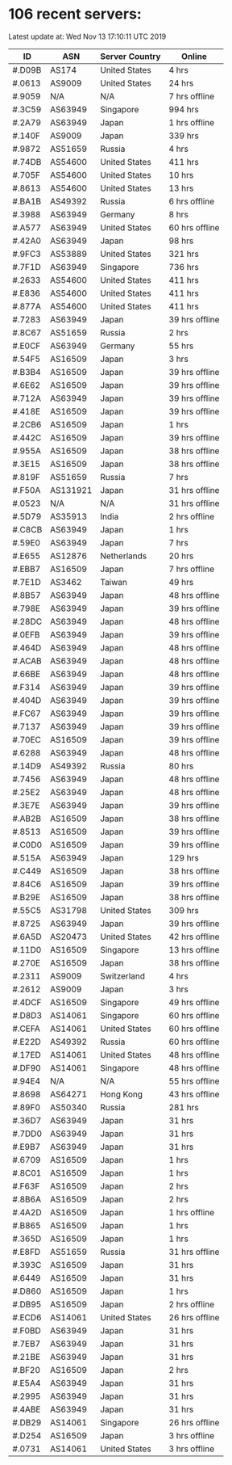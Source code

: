 # 106 recent servers:

Latest update at: Wed Nov 13 17:10:11 UTC 2019

| ID | ASN | Server Country | Online |
| -- | --- | -------------- | ------ |
| #.D09B | AS174 | United States | 4 hrs |
| #.0613 | AS9009 | United States | 24 hrs |
| #.9059 | N/A | N/A | 7 hrs offline |
| #.3C59 | AS63949 | Singapore | 994 hrs |
| #.2A79 | AS63949 | Japan | 1 hrs offline |
| #.140F | AS9009 | Japan | 339 hrs |
| #.9872 | AS51659 | Russia | 4 hrs |
| #.74DB | AS54600 | United States | 411 hrs |
| #.705F | AS54600 | United States | 10 hrs |
| #.8613 | AS54600 | United States | 13 hrs |
| #.BA1B | AS49392 | Russia | 6 hrs offline |
| #.3988 | AS63949 | Germany | 8 hrs |
| #.A577 | AS63949 | United States | 60 hrs offline |
| #.42A0 | AS63949 | Japan | 98 hrs |
| #.9FC3 | AS53889 | United States | 321 hrs |
| #.7F1D | AS63949 | Singapore | 736 hrs |
| #.2633 | AS54600 | United States | 411 hrs |
| #.E836 | AS54600 | United States | 411 hrs |
| #.877A | AS54600 | United States | 411 hrs |
| #.7283 | AS63949 | Japan | 39 hrs offline |
| #.8C67 | AS51659 | Russia | 2 hrs |
| #.E0CF | AS63949 | Germany | 55 hrs |
| #.54F5 | AS16509 | Japan | 3 hrs |
| #.B3B4 | AS16509 | Japan | 39 hrs offline |
| #.6E62 | AS16509 | Japan | 39 hrs offline |
| #.712A | AS63949 | Japan | 39 hrs offline |
| #.418E | AS16509 | Japan | 39 hrs offline |
| #.2CB6 | AS16509 | Japan | 1 hrs |
| #.442C | AS16509 | Japan | 39 hrs offline |
| #.955A | AS16509 | Japan | 38 hrs offline |
| #.3E15 | AS16509 | Japan | 38 hrs offline |
| #.819F | AS51659 | Russia | 7 hrs |
| #.F50A | AS131921 | Japan | 31 hrs offline |
| #.0523 | N/A | N/A | 31 hrs offline |
| #.5D79 | AS35913 | India | 2 hrs offline |
| #.C8CB | AS63949 | Japan | 1 hrs |
| #.59E0 | AS63949 | Japan | 7 hrs |
| #.E655 | AS12876 | Netherlands | 20 hrs |
| #.EBB7 | AS16509 | Japan | 7 hrs offline |
| #.7E1D | AS3462 | Taiwan | 49 hrs |
| #.8B57 | AS63949 | Japan | 48 hrs offline |
| #.798E | AS63949 | Japan | 39 hrs offline |
| #.28DC | AS63949 | Japan | 48 hrs offline |
| #.0EFB | AS63949 | Japan | 39 hrs offline |
| #.464D | AS63949 | Japan | 48 hrs offline |
| #.ACAB | AS63949 | Japan | 48 hrs offline |
| #.66BE | AS63949 | Japan | 48 hrs offline |
| #.F314 | AS63949 | Japan | 39 hrs offline |
| #.404D | AS63949 | Japan | 39 hrs offline |
| #.FC67 | AS63949 | Japan | 39 hrs offline |
| #.7137 | AS63949 | Japan | 39 hrs offline |
| #.70EC | AS16509 | Japan | 39 hrs offline |
| #.6288 | AS63949 | Japan | 48 hrs offline |
| #.14D9 | AS49392 | Russia | 80 hrs |
| #.7456 | AS63949 | Japan | 48 hrs offline |
| #.25E2 | AS63949 | Japan | 48 hrs offline |
| #.3E7E | AS63949 | Japan | 39 hrs offline |
| #.AB2B | AS16509 | Japan | 38 hrs offline |
| #.8513 | AS16509 | Japan | 39 hrs offline |
| #.C0D0 | AS16509 | Japan | 39 hrs offline |
| #.515A | AS63949 | Japan | 129 hrs |
| #.C449 | AS16509 | Japan | 38 hrs offline |
| #.84C6 | AS16509 | Japan | 39 hrs offline |
| #.B29E | AS16509 | Japan | 38 hrs offline |
| #.55C5 | AS31798 | United States | 309 hrs |
| #.8725 | AS63949 | Japan | 39 hrs offline |
| #.6A5D | AS20473 | United States | 42 hrs offline |
| #.11D0 | AS16509 | Singapore | 13 hrs offline |
| #.270E | AS16509 | Japan | 38 hrs offline |
| #.2311 | AS9009 | Switzerland | 4 hrs |
| #.2612 | AS9009 | Japan | 3 hrs |
| #.4DCF | AS16509 | Singapore | 49 hrs offline |
| #.D8D3 | AS14061 | Singapore | 60 hrs offline |
| #.CEFA | AS14061 | United States | 60 hrs offline |
| #.E22D | AS49392 | Russia | 60 hrs offline |
| #.17ED | AS14061 | United States | 48 hrs offline |
| #.DF90 | AS14061 | Singapore | 48 hrs offline |
| #.94E4 | N/A | N/A | 55 hrs offline |
| #.8698 | AS64271 | Hong Kong | 43 hrs offline |
| #.89F0 | AS50340 | Russia | 281 hrs |
| #.36D7 | AS63949 | Japan | 31 hrs |
| #.7DD0 | AS63949 | Japan | 31 hrs |
| #.E9B7 | AS63949 | Japan | 31 hrs |
| #.6709 | AS16509 | Japan | 1 hrs |
| #.8C01 | AS16509 | Japan | 1 hrs |
| #.F63F | AS16509 | Japan | 2 hrs |
| #.8B6A | AS16509 | Japan | 2 hrs |
| #.4A2D | AS16509 | Japan | 1 hrs offline |
| #.B865 | AS16509 | Japan | 1 hrs |
| #.365D | AS16509 | Japan | 1 hrs |
| #.E8FD | AS51659 | Russia | 31 hrs offline |
| #.393C | AS16509 | Japan | 31 hrs |
| #.6449 | AS16509 | Japan | 31 hrs |
| #.D860 | AS16509 | Japan | 1 hrs |
| #.DB95 | AS16509 | Japan | 2 hrs offline |
| #.ECD6 | AS14061 | United States | 26 hrs offline |
| #.F0BD | AS63949 | Japan | 31 hrs |
| #.7EB7 | AS63949 | Japan | 31 hrs |
| #.21BE | AS63949 | Japan | 31 hrs |
| #.BF20 | AS16509 | Japan | 2 hrs |
| #.E5A4 | AS63949 | Japan | 31 hrs |
| #.2995 | AS63949 | Japan | 31 hrs |
| #.4ABE | AS63949 | Japan | 31 hrs |
| #.DB29 | AS14061 | Singapore | 26 hrs offline |
| #.D254 | AS16509 | Japan | 3 hrs offline |
| #.0731 | AS14061 | United States | 3 hrs offline |

